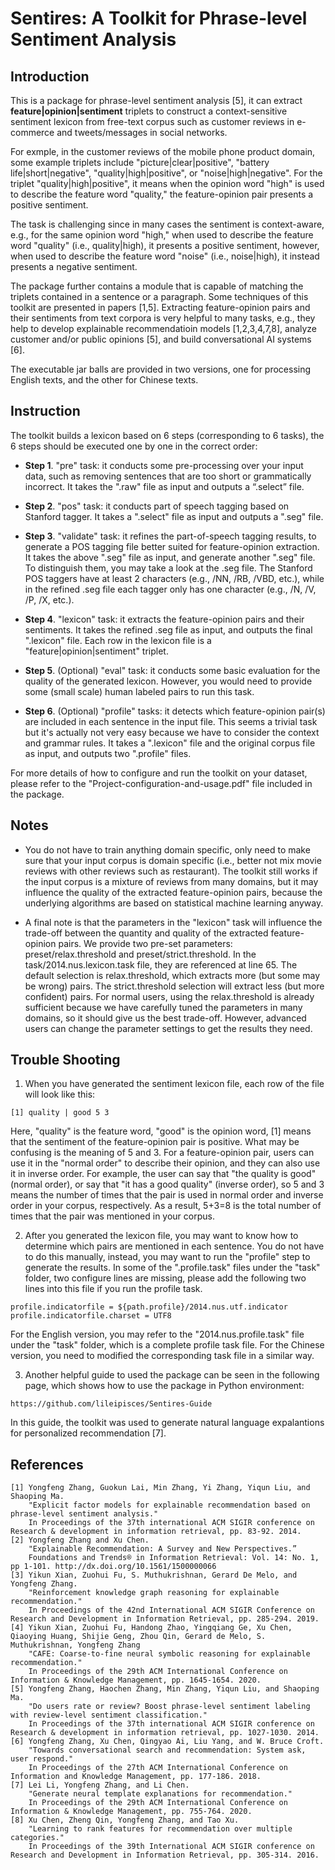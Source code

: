 # Sentires: A Toolkit for Phrase-level Sentiment Analysis

## Introduction

This is a package for phrase-level sentiment analysis [5], it can extract **feature|opinion|sentiment** triplets to construct a context-sensitive sentiment lexicon from free-text corpus such as customer reviews in e-commerce and tweets/messages in social networks.

For exmple, in the customer reviews of the mobile phone product domain, some example triplets include "picture|clear|positive", "battery life|short|negative", "quality|high|positive", or "noise|high|negative". For the triplet "quality|high|positive", it means when the opinion word "high" is used to describe the feature word "quality," the feature-opinion pair presents a positive sentiment. 

The task is challenging since in many cases the sentiment is context-aware, e.g., for the same opinion word "high," when used to describe the feature word "quality" (i.e., quality|high), it presents a positive sentiment, however, when used to describe the feature word "noise" (i.e., noise|high), it instead presents a negative sentiment.

The package further contains a module that is capable of matching the triplets contained in a sentence or a paragraph. Some techniques of this toolkit are presented in papers [1,5]. Extracting feature-opinion pairs and their sentiments from text corpora is very helpful to many tasks, e.g., they help to develop explainable recommendatioin models [1,2,3,4,7,8], analyze customer and/or public opinions [5], and build conversational AI systems [6].

The executable jar balls are provided in two versions, one for processing English texts, and the other for Chinese texts.

## Instruction

The toolkit builds a lexicon based on 6 steps (corresponding to 6 tasks), the 6 steps should be executed one by one in the correct order:

- **Step 1**. "pre" task: it conducts some pre-processing over your input data, such as removing sentences that are too short or grammatically incorrect. It takes the ".raw" file as input and outputs a “.select” file.

- **Step 2**. "pos" task: it conducts part of speech tagging based on Stanford tagger. It takes a ".select" file as input and outputs a ".seg" file.

- **Step 3**. "validate" task: it refines the part-of-speech tagging results, to generate a POS tagging file better suited for feature-opinion extraction. It takes the above ".seg" file as input, and generate another ".seg" file. To distinguish them, you may take a look at the .seg file. The Stanford POS taggers have at least 2 characters (e.g., /NN, /RB, /VBD, etc.), while in the refined .seg file each tagger only has one character (e.g., /N, /V, /P, /X, etc.).

- **Step 4**. "lexicon" task: it extracts the feature-opinion pairs and their sentiments. It takes the refined .seg file as input, and outputs the final ".lexicon" file. Each row in the lexicon file is a "feature|opinion|sentiment" triplet.

- **Step 5**. (Optional) "eval" task: it conducts some basic evaluation for the quality of the generated lexicon. However, you would need to provide some (small scale) human labeled pairs to run this task.

- **Step 6**. (Optional) "profile" tasks: it detects which feature-opinion pair(s) are included in each sentence in the input file. This seems a trivial task but it's actually not very easy because we have to consider the context and grammar rules. It takes a ".lexicon" file and the original corpus file as input, and outputs two ".profile" files.

For more details of how to configure and run the toolkit on your dataset, please refer to the "Project-configuration-and-usage.pdf" file included in the package.

## Notes

- You do not have to train anything domain specific, only need to make sure that your input corpus is domain specific (i.e., better not mix movie reviews with other reviews such as restaurant). The toolkit still works if the input corpus is a mixture of reviews from many domains, but it may influence the quality of the extracted feature-opinion pairs, because the underlying algorithms are based on statistical machine learning anyway.

- A final note is that the parameters in the "lexicon" task will influence the trade-off between the quantity and quality of the extracted feature-opinion pairs. We provide two pre-set parameters: preset/relax.threshold and preset/strict.threshold. In the task/2014.nus.lexicon.task file, they are referenced at line 65. The default selection is relax.threshold, which extracts more (but some may be wrong) pairs. The strict.threshold selection will extract less (but more confident) pairs. For normal users, using the relax.threshold is already sufficient because we have carefully tuned the parameters in many domains, so it should give us the best trade-off. However, advanced users can change the parameter settings to get the results they need.

## Trouble Shooting

1. When you have generated the sentiment lexicon file, each row of the file will look like this: 

```
[1] quality | good 5 3
```

Here, "quality" is the feature word, "good" is the opinion word, [1] means that the sentiment of the feature-opinion pair is positive. What may be confusing is the meaning of 5 and 3. For a feature-opinion pair, users can use it in the "normal order" to describe their opinion, and they can also use it in inverse order. For example, the user can say that "the quality is good" (normal order), or say that "it has a good quality" (inverse order), so 5 and 3 means the number of times that the pair is used in normal order and inverse order in your corpus, respectively. As a result, 5+3=8 is the total number of times that the pair was mentioned in your corpus.

2. After you generated the lexicon file, you may want to know how to determine which pairs are mentioned in each sentence. You do not have to do this manually, instead, you may want to run the "profile" step to generate the results. In some of the ".profile.task" files under the "task" folder, two configure lines are missing, please add the following two lines into this file if you run the profile task.

```
profile.indicatorfile = ${path.profile}/2014.nus.utf.indicator
profile.indicatorfile.charset = UTF8
```

For the English version, you may refer to the "2014.nus.profile.task" file under the "task" folder, which is a complete profile task file. For the Chinese version, you need to modified the corresponding task file in a similar way.

3. Another helpful guide to used the package can be seen in the following page, which shows how to use the package in Python environment:

```
https://github.com/lileipisces/Sentires-Guide
```

In this guide, the toolkit was used to generate natural language expalantions for personalized recommendation [7].

## References
```
[1] Yongfeng Zhang, Guokun Lai, Min Zhang, Yi Zhang, Yiqun Liu, and Shaoping Ma. 
    "Explicit factor models for explainable recommendation based on phrase-level sentiment analysis." 
    In Proceedings of the 37th international ACM SIGIR conference on Research & development in information retrieval, pp. 83-92. 2014.
[2] Yongfeng Zhang and Xu Chen. 
    "Explainable Recommendation: A Survey and New Perspectives.” 
    Foundations and Trends® in Information Retrieval: Vol. 14: No. 1, pp 1-101. http://dx.doi.org/10.1561/1500000066
[3] Yikun Xian, Zuohui Fu, S. Muthukrishnan, Gerard De Melo, and Yongfeng Zhang. 
    "Reinforcement knowledge graph reasoning for explainable recommendation." 
    In Proceedings of the 42nd International ACM SIGIR Conference on Research and Development in Information Retrieval, pp. 285-294. 2019.
[4] Yikun Xian, Zuohui Fu, Handong Zhao, Yingqiang Ge, Xu Chen, Qiaoying Huang, Shijie Geng, Zhou Qin, Gerard de Melo, S. Muthukrishnan, Yongfeng Zhang
    "CAFE: Coarse-to-fine neural symbolic reasoning for explainable recommendation." 
    In Proceedings of the 29th ACM International Conference on Information & Knowledge Management, pp. 1645-1654. 2020.
[5] Yongfeng Zhang, Haochen Zhang, Min Zhang, Yiqun Liu, and Shaoping Ma.
    "Do users rate or review? Boost phrase-level sentiment labeling with review-level sentiment classification." 
    In Proceedings of the 37th international ACM SIGIR conference on Research & development in information retrieval, pp. 1027-1030. 2014.
[6] Yongfeng Zhang, Xu Chen, Qingyao Ai, Liu Yang, and W. Bruce Croft. 
    "Towards conversational search and recommendation: System ask, user respond." 
    In Proceedings of the 27th ACM International Conference on Information and Knowledge Management, pp. 177-186. 2018.
[7] Lei Li, Yongfeng Zhang, and Li Chen. 
    "Generate neural template explanations for recommendation." 
    In Proceedings of the 29th ACM International Conference on Information & Knowledge Management, pp. 755-764. 2020.
[8] Xu Chen, Zheng Qin, Yongfeng Zhang, and Tao Xu.
    "Learning to rank features for recommendation over multiple categories."
    In Proceedings of the 39th International ACM SIGIR conference on Research and Development in Information Retrieval, pp. 305-314. 2016.
```
